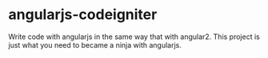 # angularjs-codeigniter
Write code with angularjs in the same way that with angular2. This project is just what you need to became a ninja with angularjs.
